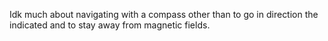 Idk much about navigating with a compass other than to go in direction the indicated and to stay away from magnetic fields.